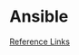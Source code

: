
# Ansible

[Reference Links](https://medium.com/vertisystem-platform-services/ansible-playbook-java-jenkins-and-ansible-installation-on-linux-machines-b0215032e9ae)